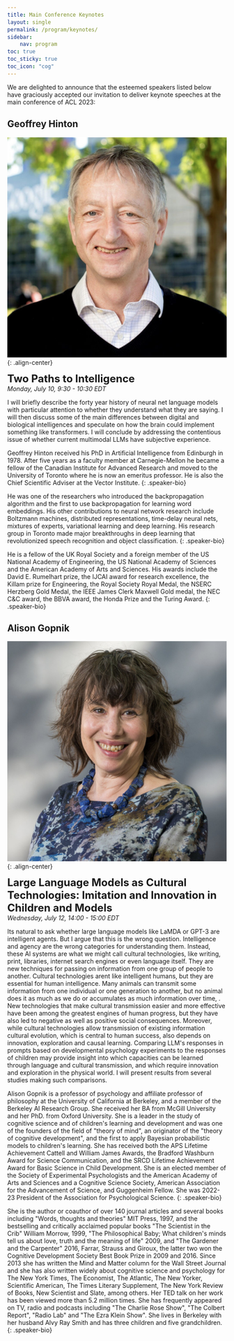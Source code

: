 ```yaml
---
title: Main Conference Keynotes
layout: single
permalink: /program/keynotes/
sidebar: 
    nav: program
toc: true
toc_sticky: true
toc_icon: "cog"
---
```


We are delighted to announce that the esteemed speakers listed below have graciously accepted our invitation to deliver keynote speeches at the main conference of ACL 2023:

<style>
p.title { font-weight: bold; font-size: 120%; }
</style>

<style>
p.time { font-style: italic; font-size: 90%; }
</style>

<style>
p.speaker-bio { font-style: italic; font-size: 80%; }
</style>

## Geoffrey Hinton

![Geoffrey Hinton](/assets/images/keynotes/geoffrey_hinton.jpg){: .align-center}

**<font size="5">Two Paths to Intelligence</font>**<br>
*Monday, July 10, 9:30 - 10:30 EDT*

I will briefly describe the forty year history of neural net language models with particular attention to whether they understand what they are saying. I will then discuss some of the main differences between digital and biological intelligences and speculate on how the brain could implement something like transformers. I will conclude by addressing the contentious issue of whether current multimodal LLMs have subjective experience.

Geoffrey Hinton received his PhD in Artificial Intelligence from Edinburgh in 1978.  After five years as a faculty member at Carnegie-Mellon he became a fellow of the Canadian Institute for Advanced Research and moved to the University of Toronto where he is now an emeritus professor. He is also the Chief Scientific Adviser at the Vector Institute.
{: .speaker-bio}

He was one of the researchers who introduced the backpropagation algorithm and the first to use backpropagation for learning word embeddings. His other contributions to neural network research include Boltzmann machines, distributed representations, time-delay neural nets, mixtures of experts, variational learning and deep learning.  His research group in Toronto made major breakthroughs in deep learning that revolutionized speech recognition and object classification.
{: .speaker-bio}

He is a fellow of the UK Royal Society and a foreign member of the US National Academy of Engineering, the US National Academy of Sciences and the American Academy of Arts and Sciences. His awards include the David E. Rumelhart prize, the IJCAI award for research excellence, the Killam prize for Engineering, the Royal Society Royal Medal, the NSERC Herzberg Gold Medal, the IEEE James Clerk Maxwell Gold medal, the NEC C&C award, the BBVA award, the Honda Prize and the Turing Award.
{: .speaker-bio}


## Alison Gopnik

![Alison Gopnik](/assets/images/keynotes/alison_gopnik.jpg){: .align-center}

**<font size="5">Large Language Models as Cultural Technologies: Imitation and Innovation in Children and Models</font>**<br>
*Wednesday, July 12, 14:00 - 15:00 EDT*

Its natural to ask whether large language models like LaMDA or GPT-3 are intelligent agents. But I argue that this is the wrong question. Intelligence and agency are the wrong categories for understanding them. Instead, these Al systems are what we might call cultural technologies, like writing, print, libraries, internet search engines or even language itself. They are new techniques for passing on information from one group of people to another. Cultural technologies arent like intelligent humans, but they are essential for human intelligence. Many animals can transmit some information from one individual or one generation to another, but no animal does it as much as we do or accumulates as much information over time, . New technologies that make cultural transmission easier and more effective have been among the greatest engines of human progress, but they have also led to negative as well as positive social consequences. Moreover, while cultural technologies allow transmission of existing information cultural evolution, which is central to human success, also depends on innovation, exploration and causal learning. Comparing LLM's responses in prompts based on developmental psychology experiments to the responses of children may provide insight into which capacities can be learned through language and cultural transmission, and which require innovation and exploration in the physical world. I will present results from several studies making such comparisons.

Alison Gopnik is a professor of psychology and affiliate professor of philosophy at the University of California at Berkeley, and a member of the Berkeley AI Research Group. She received her BA from McGill University and her PhD. from Oxford University. She is a leader in the study of cognitive science and of children's learning and development and was one of the founders of the field of "theory of mind", an originator of the "theory of cognitive development", and the first to apply Bayesian probabilistic models to children's learning. She has received both the APS Lifetime Achievement Cattell and
William James Awards, the Bradford Washburn Award for Science Communication, and the SRCD Lifetime Achievement Award for Basic Science in Child Development. She is an elected member of the Society of Experimental Psychologists and the American Academy of Arts and Sciences and a Cognitive Science Society, American Association for the Advancement of Science, and Guggenheim Fellow. She was 2022-23 President of the Association for Psychological Science.
{: .speaker-bio}

She is the author or coauthor of over 140 journal articles and several books including "Words, thoughts and theories" MIT Press, 1997, and the bestselling and critically acclaimed popular books "The Scientist in the Crib" William Morrow, 1999, "The Philosophical Baby; What children's minds tell us about love, truth and the meaning of life" 2009, and "The Gardener and the Carpenter" 2016, Farrar, Strauss and Giroux, the latter two won the Cognitive Development Society Best Book Prize in 2009 and 2016. Since 2013 she has written the Mind and Matter column for the Wall Street Journal and
she has also written widely about cognitive science and psychology for The New York Times, The Economist, The Atlantic, The New Yorker, Scientific American, The Times Literary Supplement, The New York Review of Books, New Scientist and Slate, among others. Her TED talk on her work has been viewed more than 5.2 million times. She has frequently appeared on TV, radio and podcasts including "The Charlie Rose Show", "The Colbert Report", "Radio Lab" and "The Ezra Klein Show". She lives in Berkeley with her husband Alvy Ray Smith and has three children and five grandchildren.
{: .speaker-bio}